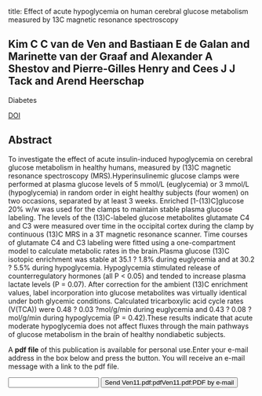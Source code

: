 title: Effect of acute hypoglycemia on human cerebral glucose metabolism measured by 13C magnetic resonance spectroscopy

## Kim C C van de Ven and Bastiaan E de Galan and Marinette van der Graaf and Alexander A Shestov and Pierre-Gilles Henry and Cees J J Tack and Arend Heerschap
Diabetes

<a href="https://doi.org/10.2337/db10-1592">DOI</a>

## Abstract
To investigate the effect of acute insulin-induced hypoglycemia on cerebral glucose metabolism in healthy humans, measured by (13)C magnetic resonance spectroscopy (MRS).Hyperinsulinemic glucose clamps were performed at plasma glucose levels of 5 mmol/L (euglycemia) or 3 mmol/L (hypoglycemia) in random order in eight healthy subjects (four women) on two occasions, separated by at least 3 weeks. Enriched [1-(13)C]glucose 20% w/w was used for the clamps to maintain stable plasma glucose labeling. The levels of the (13)C-labeled glucose metabolites glutamate C4 and C3 were measured over time in the occipital cortex during the clamp by continuous (13)C MRS in a 3T magnetic resonance scanner. Time courses of glutamate C4 and C3 labeling were fitted using a one-compartment model to calculate metabolic rates in the brain.Plasma glucose (13)C isotopic enrichment was stable at 35.1 ? 1.8% during euglycemia and at 30.2 ? 5.5% during hypoglycemia. Hypoglycemia stimulated release of counterregulatory hormones (all P < 0.05) and tended to increase plasma lactate levels (P = 0.07). After correction for the ambient (13)C enrichment values, label incorporation into glucose metabolites was virtually identical under both glycemic conditions. Calculated tricarboxylic acid cycle rates (V(TCA)) were 0.48 ? 0.03 ?mol/g/min during euglycemia and 0.43 ? 0.08 ?mol/g/min during hypoglycemia (P = 0.42).These results indicate that acute moderate hypoglycemia does not affect fluxes through the main pathways of glucose metabolism in the brain of healthy nondiabetic subjects.

A <b>pdf file</b> of this publication is available for personal use.Enter your e-mail address in the box below and press the button. You will receive an e-mail message with a link to the pdf file.
<form action="sender.php">  <input type="text" name="email">  <input type="submit" value="Send Ven11.pdf:pdfVen11.pdf:PDF by e-mail"></form>